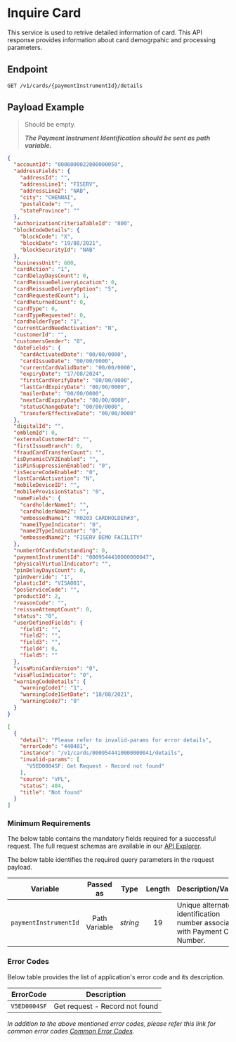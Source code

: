 # Inquire Card

This service is used to retrive detailed information of card. This API response provides information about card demogrpahic and processing parameters. 

## Endpoint

`GET /v1/cards/{paymentInstrumentId}/details`

## Payload Example

<!--
type: tab
titles: Request, Response, Error
-->

>Should be empty.  
>
>***The Payment Instrument Identification should be sent as path variable.***

<!--
type: tab
--> 

```json
{
  "accountId": "0006000022000000050",
  "addressFields": {
    "addressId": "",
    "addressLine1": "FISERV",
    "addressLine2": "NAB",
    "city": "CHENNAI",
    "postalCode": "",
    "stateProvince": ""
  },
  "authorizationCriteriaTableId": "800",
  "blockCodeDetails": {
    "blockCode": "X",
    "blockDate": "19/08/2021",
    "blockSecurityId": "NAB"
  },
  "businessUnit": 600,
  "cardAction": "1",
  "cardDelayDaysCount": 0,
  "cardReissueDeliveryLocation": 0,
  "cardReissueDeliveryOption": "5",
  "cardRequestedCount": 1,
  "cardReturnedCount": 0,
  "cardType": 0,
  "cardTypeRequested": 0,
  "cardholderType": "1",
  "currentCardNeedActivation": "N",
  "customerId": "",
  "customersGender": "0",
  "dateFields": {
    "cardActivatedDate": "00/00/0000",
    "cardIssueDate": "00/00/0000",
    "currentCardValidDate": "00/00/0000",
    "expiryDate": "17/08/2024",
    "firstCardVerifyDate": "00/00/0000",
    "lastCardExpiryDate": "00/00/0000",
    "mailerDate": "00/00/0000",
    "nextCardExpiryDate": "00/00/0000",
    "statusChangeDate": "00/00/0000",
    "transferEffectiveDate": "00/00/0000"
  },
  "digitalId": "",
  "emblemId": 0,
  "externalCustomerId": "",
  "firstIssueBranch": 0,
  "fraudCardTransferCount": "",
  "isDynamicCVV2Enabled": "",
  "isPinSuppressionEnabled": "0",
  "isSecureCodeEnabled": "0",
  "lastCardActivation": "N",
  "mobileDeviceID": "",
  "mobileProvisionStatus": "0",
  "nameFields": {
    "cardholderName1": "",
    "cardholderName2": "",
    "embossedName1": "R0203 CARDHOLDER#3",
    "name1TypeIndicator": "0",
    "name2TypeIndicator": "0",
    "embossedName2": "FISERV DEMO FACILITY"
  },
  "numberOfCardsOutstanding": 0,
  "paymentInstrumentId": "0009544410000000047",
  "physicalVirtualIndicator": "",
  "pinDelayDaysCount": 0,
  "pinOverride": "1",
  "plasticId": "VISA001",
  "posServiceCode": "",
  "productId": 2,
  "reasonCode": "",
  "reissueAttemptCount": 0,
  "status": "0",
  "userDefinedFields": {
    "field1": "",
    "field2": "",
    "field3": "",
    "field4": 0,
    "field5": ""
  },
  "visaMiniCardVersion": "0",
  "visaPlusIndicator": "0",
  "warningCodeDetails": {
    "warningCode1": "1",
    "warningCode1SetDate": "18/08/2021",
    "warningCode7": "0"
  }
}
```

<!--
type: tab
--> 

```json
[
  {
    "detail": "Please refer to invalid-params for error details",
    "errorCode": "440401",
    "instance": "/v1/cards/0009544410000000041/details",
    "invalid-params": [
      "V5ED0004SF: Get Request - Record not found"
    ],
    "source": "VPL",
    "status": 404,
    "title": "Not found"
  }
]
```

<!-- type: tab-end -->

### Minimum Requirements

The below table contains the mandatory fields required for a successful request. The full request schemas are available in our [API Explorer](../api/?type=get&path=/v1/cards/{paymentInstrumentId}/details).

The below table identifies the required query parameters in the request payload.

| Variable | Passed as | Type | Length | Description/Values |
| -------- | :-------: | :--: | :------------: | ------------------ |
| `paymentInstrumentId` | Path Variable | *string* | 19 | Unique alternate identification number associated with Payment Card Number. |



### Error Codes 

Below table provides the list of application's error code and its description.

| ErrorCode |  Description |
| --------  | ------------------ |
|`V5ED0004SF` | Get request - Record not found |

*In addition to the above mentioned error codes, please refer this link for common error codes [Common Error Codes](?path=docs/Common_Error_Code.md).*
